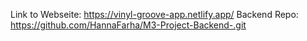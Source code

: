 Link to Webseite:
https://vinyl-groove-app.netlify.app/
Backend Repo: 
https://github.com/HannaFarha/M3-Project-Backend-.git
